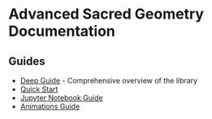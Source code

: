 # Advanced Sacred Geometry Documentation

## Guides

- [Deep Guide](Deep_Guide.md) - Comprehensive overview of the library
- [Quick Start](../Guide/quick_start.md)
- [Jupyter Notebook Guide](../Guide/jupyter_notebook_guide.md)
- [Animations Guide](../Guide/animations_guide.md)
